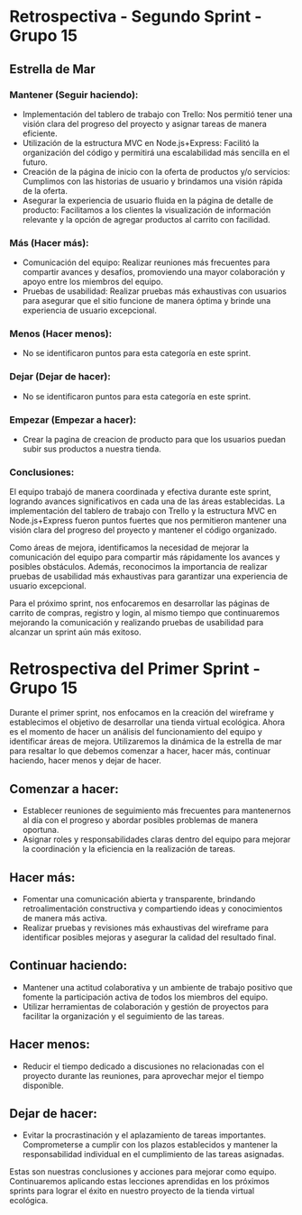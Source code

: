 
# Retrospectiva - Segundo Sprint - Grupo 15

## Estrella de Mar

### Mantener (Seguir haciendo):
- Implementación del tablero de trabajo con Trello: Nos permitió tener una visión clara del progreso del proyecto y asignar tareas de manera eficiente.
- Utilización de la estructura MVC en Node.js+Express: Facilitó la organización del código y permitirá una escalabilidad más sencilla en el futuro.
- Creación de la página de inicio con la oferta de productos y/o servicios: Cumplimos con las historias de usuario y brindamos una visión rápida de la oferta.
- Asegurar la experiencia de usuario fluida en la página de detalle de producto: Facilitamos a los clientes la visualización de información relevante y la opción de agregar productos al carrito con facilidad.

### Más (Hacer más):
- Comunicación del equipo: Realizar reuniones más frecuentes para compartir avances y desafíos, promoviendo una mayor colaboración y apoyo entre los miembros del equipo.
- Pruebas de usabilidad: Realizar pruebas más exhaustivas con usuarios para asegurar que el sitio funcione de manera óptima y brinde una experiencia de usuario excepcional.

### Menos (Hacer menos):
- No se identificaron puntos para esta categoría en este sprint.

### Dejar (Dejar de hacer):
- No se identificaron puntos para esta categoría en este sprint.

### Empezar (Empezar a hacer):
- Crear la pagina de creacion de producto para que los usuarios puedan subir sus productos a nuestra tienda.

### Conclusiones:
El equipo trabajó de manera coordinada y efectiva durante este sprint, logrando avances significativos en cada una de las áreas establecidas. La implementación del tablero de trabajo con Trello y la estructura MVC en Node.js+Express fueron puntos fuertes que nos permitieron mantener una visión clara del progreso del proyecto y mantener el código organizado.

Como áreas de mejora, identificamos la necesidad de mejorar la comunicación del equipo para compartir más rápidamente los avances y posibles obstáculos. Además, reconocimos la importancia de realizar pruebas de usabilidad más exhaustivas para garantizar una experiencia de usuario excepcional.

Para el próximo sprint, nos enfocaremos en desarrollar las páginas de carrito de compras, registro y login, al mismo tiempo que continuaremos mejorando la comunicación y realizando pruebas de usabilidad para alcanzar un sprint aún más exitoso.





# Retrospectiva del Primer Sprint - Grupo 15

Durante el primer sprint, nos enfocamos en la creación del wireframe y establecimos el objetivo de desarrollar una tienda virtual ecológica. Ahora es el momento de hacer un análisis del funcionamiento del equipo y identificar áreas de mejora. Utilizaremos la dinámica de la estrella de mar para resaltar lo que debemos comenzar a hacer, hacer más, continuar haciendo, hacer menos y dejar de hacer.

## Comenzar a hacer:
- Establecer reuniones de seguimiento más frecuentes para mantenernos al día con el progreso y abordar posibles problemas de manera oportuna.
- Asignar roles y responsabilidades claras dentro del equipo para mejorar la coordinación y la eficiencia en la realización de tareas.

## Hacer más:
- Fomentar una comunicación abierta y transparente, brindando retroalimentación constructiva y compartiendo ideas y conocimientos de manera más activa.
- Realizar pruebas y revisiones más exhaustivas del wireframe para identificar posibles mejoras y asegurar la calidad del resultado final.

## Continuar haciendo:
- Mantener una actitud colaborativa y un ambiente de trabajo positivo que fomente la participación activa de todos los miembros del equipo.
- Utilizar herramientas de colaboración y gestión de proyectos para facilitar la organización y el seguimiento de las tareas.

## Hacer menos:
- Reducir el tiempo dedicado a discusiones no relacionadas con el proyecto durante las reuniones, para aprovechar mejor el tiempo disponible.

## Dejar de hacer:
- Evitar la procrastinación y el aplazamiento de tareas importantes. Comprometerse a cumplir con los plazos establecidos y mantener la responsabilidad individual en el cumplimiento de las tareas asignadas.

Estas son nuestras conclusiones y acciones para mejorar como equipo. Continuaremos aplicando estas lecciones aprendidas en los próximos sprints para lograr el éxito en nuestro proyecto de la tienda virtual ecológica.



